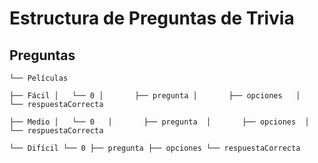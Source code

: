 # Estructura de Preguntas de Trivia

## Preguntas

`└── Películas`

   `├── Fácil
   │   └── 0
   │       ├── pregunta
   │       ├── opciones  
   │       └── respuestaCorrecta ` 
   
   `├── Medio
   │   └── 0  
   │       ├── pregunta 
   │       ├── opciones 
   │       └── respuestaCorrecta` 
   
   `└── Difícil
        └── 0
           ├── pregunta
           ├── opciones
           └── respuestaCorrecta` 
